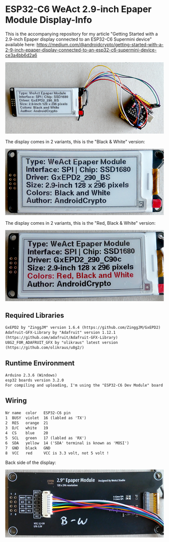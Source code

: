 # ESP32-C6 WeAct 2.9-inch Epaper Module Display-Info

This is the accompanying repository for my article "Getting Started with a 2.9-inch Epaper display connected to an ESP32-C6 Supermini device" available here: https://medium.com/@androidcrypto/getting-started-with-a-2-9-inch-epaper-display-connected-to-an-esp32-c6-supermini-device-ce3a4bb6d2a6

![Image 1](./images/esp32_c6_epaper_04_600w.png)

The display comes in 2 variants, this is the "Black & White" version:

![Image 2](./images/esp32_c6_epaper_02_600w.png)

The display comes in 2 variants, this is the "Red, Black & White" version:

![Image 3](./images/esp32_c6_epaper_01_600w.png)

## Required Libraries
````plaintext
GxEPD2 by "ZinggJM" version 1.6.4 (https://github.com/ZinggJM/GxEPD2)
Adafruit-GFX-Library by "Adafruit" version 1.12.1 (https://github.com/adafruit/Adafruit-GFX-Library)
U8G2_FOR_ADAFRUIT_GFX by "olikraus" latest version (https://github.com/olikraus/u8g2/)
````

## Runtime Environment
````plaintext
Arduino 2.3.6 (Windows)
esp32 boards version 3.2.0
For compiling and uploading, I'm using the "ESP32-C6 Dev Module" board
````

## Wiring
````plaintext
Nr name  color   ESP32-C6 pin
1  BUSY  violet  16 (labled as 'TX')
2  RES   orange  21
3  D/C   white   19
4  CS    blue    20
5  SCL   green   17 (labled as 'RX')
6  SDA   yellow  14 ('SDA' terminal is known as 'MOSI')
7  GND   black   GND
8  VCC   red     VCC is 3.3 volt, not 5 volt !
````
Back side of the display:

![Image 2](./images/esp32_c6_epaper_03_600w.png)
